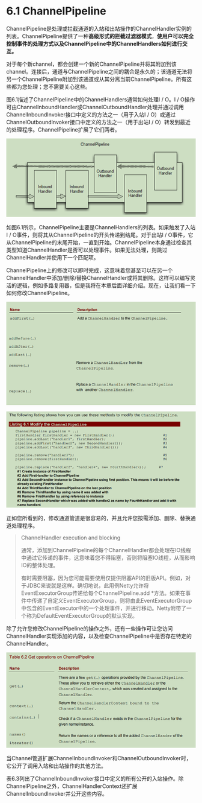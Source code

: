 # 6.1 ChannelPipeline

ChannelPipeline是处理或拦截通道的入站和出站操作的ChannelHandler实例的列表。ChannelPipeline提供了一种**高级形式的拦截过滤器模式**，**使用户可以完全控制事件的处理方式以及ChannelPipeline中的ChannelHandlers如何进行交互。**

对于每个新channel，都会创建一个新的ChannelPipeline并将其附加到该channel。连接后，通道与ChannelPipeline之间的耦合是永久的；该通道无法将另一个ChannelPipeline附加到该通道或从其分离当前ChannelPipeline。所有这些都为您处理；您不需要关心这些。

 图6.1描述了ChannelPipeline中的ChannelHandlers通常如何处理I / O。I / O操作可由ChannelInboundHandler或ChannelOutboundHandler处理并通过调用ChannelInboundInvoker接口中定义的方法之一（用于入站I / O）或通过ChannelOutboundInvoker接口中定义的方法之一（用于出站I / O）转发到最近的处理程序。ChannelPipeline扩展了它们两者。

![Figure 6.1 ChannelPipeline](../.gitbook/assets/image%20%2842%29.png)

如图6.1所示，ChannelPipeline主要是ChannelHandlers的列表。如果触发了入站I / O事件，则将其从ChannelPipeline的开头传递到结尾。对于出站I / O事件，它从ChannelPipeline的末尾开始，一直到开始。ChannelPipeline本身通过检查其类型知道ChannelHandler是否可以处理事件。如果无法处理，则跳过ChannelHandler并使用下一个匹配项。

ChannelPipeline上的修改可以即时完成，这意味着您甚至可以在另一个ChannelHandler中添加/删除/替换ChannelHandler或将其删除。这样可以编写灵活的逻辑，例如多路复用器，但是我将在本章后面详细介绍。现在，让我们看一下如何修改ChannelPipeline。

![Table 6.1 Methods to modify a ChannelPipeline](../.gitbook/assets/image%20%2844%29.png)

![](../.gitbook/assets/image%20%2848%29.png)

正如您所看到的，修改通道管道是很容易的，并且允许您按需添加、删除、替换通道处理程序。

> ChannelHandler execution and blocking
>
> 通常，添加到ChannelPipeline的每个ChannelHandler都会处理在IO线程中通过它传递的事件，这意味着您不得阻塞，否则将阻塞IO线程，从而影响IO的整体处理。
>
> 有时需要阻塞，因为您可能需要使用仅提供阻塞API的旧版API。例如，对于JDBC来说就是这样。确切地说，此用例Netty允许将EventExecutorGroup传递给每个ChannelPipeline.add \*方法。如果在事件中传递了自定义EventExecutorGroup，则将由此EventExecutorGroup中包含的EventExecutor中的一个处理事件，并进行移动。Netty附带了一个称为DefaultEventExecutorGroup的默认实现。

除了允许您修改ChannelPipeline的操作之外，还有一些操作可让您访问ChannelHandler实现添加的内容，以及检查ChannelPipeline中是否存在特定的ChannelHandler。

![](../.gitbook/assets/image%20%2843%29.png)

当Channel管道扩展ChannelInboundInvoker和ChannelOutboundInvoker时，它公开了调用入站和出站操作的其他方法。

表6.3列出了ChannelInboundInvoker接口中定义的所有公开的入站操作。除ChannelPipeline之外，ChannelHandlerContext还扩展ChannelInboundInvoker并公开这些内容。

